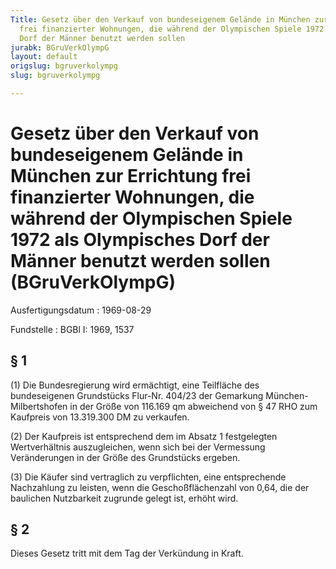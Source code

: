 ```yaml
---
Title: Gesetz über den Verkauf von bundeseigenem Gelände in München zur Errichtung
  frei finanzierter Wohnungen, die während der Olympischen Spiele 1972 als Olympisches
  Dorf der Männer benutzt werden sollen
jurabk: BGruVerkOlympG
layout: default
origslug: bgruverkolympg
slug: bgruverkolympg

---
```


# Gesetz über den Verkauf von bundeseigenem Gelände in München zur Errichtung frei finanzierter Wohnungen, die während der Olympischen Spiele 1972 als Olympisches Dorf der Männer benutzt werden sollen (BGruVerkOlympG)

Ausfertigungsdatum
:   1969-08-29

Fundstelle
:   BGBl I: 1969, 1537



## § 1

(1) Die Bundesregierung wird ermächtigt, eine Teilfläche des
bundeseigenen Grundstücks Flur-Nr. 404/23 der Gemarkung München-
Milbertshofen in der Größe von 116.169 qm abweichend von
§ 47 RHO              zum Kaufpreis von 13.319.300 DM zu verkaufen.

(2) Der Kaufpreis ist entsprechend dem im Absatz 1 festgelegten
Wertverhältnis auszugleichen, wenn sich bei der Vermessung
Veränderungen in der Größe des Grundstücks ergeben.

(3) Die Käufer sind vertraglich zu verpflichten, eine entsprechende
Nachzahlung zu leisten, wenn die Geschoßflächenzahl von 0,64, die der
baulichen Nutzbarkeit zugrunde gelegt ist, erhöht wird.


## § 2

Dieses Gesetz tritt mit dem Tag der Verkündung in Kraft.

